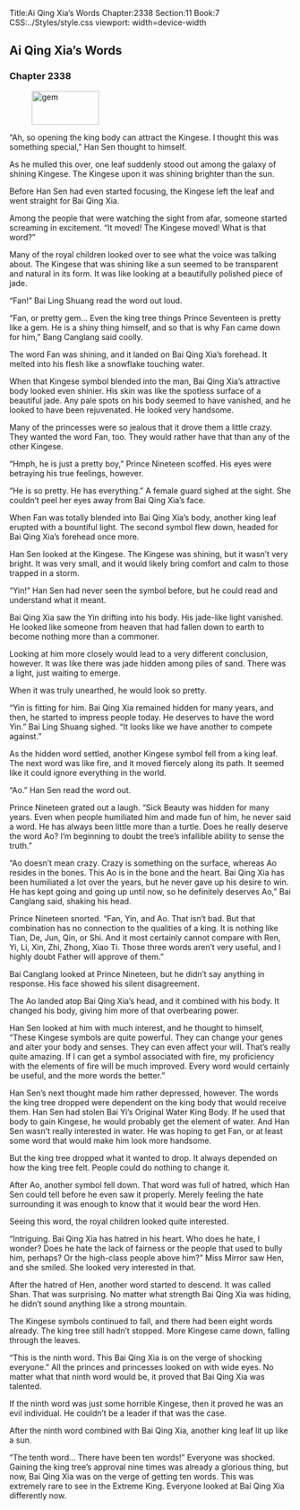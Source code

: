 Title:Ai Qing Xia’s Words 
Chapter:2338 
Section:11 
Book:7 
CSS:../Styles/style.css 
viewport: width=device-width
  
## Ai Qing Xia’s Words
### Chapter 2338
  
<figure>
	<img src="../Images/gem.gif" alt="gem" id="gem" width="120" height="60" />
</figure>
  

  
“Ah, so opening the king body can attract the Kingese. I thought this was something special,” Han Sen thought to himself.

As he mulled this over, one leaf suddenly stood out among the galaxy of shining Kingese. The Kingese upon it was shining brighter than the sun.

Before Han Sen had even started focusing, the Kingese left the leaf and went straight for Bai Qing Xia.

Among the people that were watching the sight from afar, someone started screaming in excitement. “It moved! The Kingese moved! What is that word?”

Many of the royal children looked over to see what the voice was talking about. The Kingese that was shining like a sun seemed to be transparent and natural in its form. It was like looking at a beautifully polished piece of jade.

“Fan!” Bai Ling Shuang read the word out loud.

“Fan, or pretty gem… Even the king tree things Prince Seventeen is pretty like a gem. He is a shiny thing himself, and so that is why Fan came down for him,” Bang Canglang said coolly.

The word Fan was shining, and it landed on Bai Qing Xia’s forehead. It melted into his flesh like a snowflake touching water.

When that Kingese symbol blended into the man, Bai Qing Xia’s attractive body looked even shinier. His skin was like the spotless surface of a beautiful jade. Any pale spots on his body seemed to have vanished, and he looked to have been rejuvenated. He looked very handsome.

Many of the princesses were so jealous that it drove them a little crazy. They wanted the word Fan, too. They would rather have that than any of the other Kingese.

“Hmph, he is just a pretty boy,” Prince Nineteen scoffed. His eyes were betraying his true feelings, however.

“He is so pretty. He has everything.” A female guard sighed at the sight. She couldn’t peel her eyes away from Bai Qing Xia’s face.

When Fan was totally blended into Bai Qing Xia’s body, another king leaf erupted with a bountiful light. The second symbol flew down, headed for Bai Qing Xia’s forehead once more.

Han Sen looked at the Kingese. The Kingese was shining, but it wasn’t very bright. It was very small, and it would likely bring comfort and calm to those trapped in a storm.

“Yin!” Han Sen had never seen the symbol before, but he could read and understand what it meant.

Bai Qing Xia saw the Yin drifting into his body. His jade-like light vanished. He looked like someone from heaven that had fallen down to earth to become nothing more than a commoner.

Looking at him more closely would lead to a very different conclusion, however. It was like there was jade hidden among piles of sand. There was a light, just waiting to emerge.

When it was truly unearthed, he would look so pretty.

“Yin is fitting for him. Bai Qing Xia remained hidden for many years, and then, he started to impress people today. He deserves to have the word Yin.” Bai Ling Shuang sighed. “It looks like we have another to compete against.”

As the hidden word settled, another Kingese symbol fell from a king leaf. The next word was like fire, and it moved fiercely along its path. It seemed like it could ignore everything in the world.

“Ao.” Han Sen read the word out.

Prince Nineteen grated out a laugh. “Sick Beauty was hidden for many years. Even when people humiliated him and made fun of him, he never said a word. He has always been little more than a turtle. Does he really deserve the word Ao? I’m beginning to doubt the tree’s infallible ability to sense the truth.”

“Ao doesn’t mean crazy. Crazy is something on the surface, whereas Ao resides in the bones. This Ao is in the bone and the heart. Bai Qing Xia has been humiliated a lot over the years, but he never gave up his desire to win. He has kept going and going up until now, so he definitely deserves Ao,” Bai Canglang said, shaking his head.

Prince Nineteen snorted. “Fan, Yin, and Ao. That isn’t bad. But that combination has no connection to the qualities of a king. It is nothing like Tian, De, Jun, Qin, or Shi. And it most certainly cannot compare with Ren, Yi, Li, Xin, Zhi, Zhong, Xiao Ti. Those three words aren’t very useful, and I highly doubt Father will approve of them.”

Bai Canglang looked at Prince Nineteen, but he didn’t say anything in response. His face showed his silent disagreement.

The Ao landed atop Bai Qing Xia’s head, and it combined with his body. It changed his body, giving him more of that overbearing power.

Han Sen looked at him with much interest, and he thought to himself, “These Kingese symbols are quite powerful. They can change your genes and alter your body and senses. They can even affect your will. That’s really quite amazing. If I can get a symbol associated with fire, my proficiency with the elements of fire will be much improved. Every word would certainly be useful, and the more words the better.”

Han Sen’s next thought made him rather depressed, however. The words the king tree dropped were dependent on the king body that would receive them. Han Sen had stolen Bai Yi’s Original Water King Body. If he used that body to gain Kingese, he would probably get the element of water. And Han Sen wasn’t really interested in water. He was hoping to get Fan, or at least some word that would make him look more handsome.

But the king tree dropped what it wanted to drop. It always depended on how the king tree felt. People could do nothing to change it.

After Ao, another symbol fell down. That word was full of hatred, which Han Sen could tell before he even saw it properly. Merely feeling the hate surrounding it was enough to know that it would bear the word Hen.

Seeing this word, the royal children looked quite interested.

“Intriguing. Bai Qing Xia has hatred in his heart. Who does he hate, I wonder? Does he hate the lack of fairness or the people that used to bully him, perhaps? Or the high-class people above him?” Miss Mirror saw Hen, and she smiled. She looked very interested in that.

After the hatred of Hen, another word started to descend. It was called Shan. That was surprising. No matter what strength Bai Qing Xia was hiding, he didn’t sound anything like a strong mountain.

The Kingese symbols continued to fall, and there had been eight words already. The king tree still hadn’t stopped. More Kingese came down, falling through the leaves.

“This is the ninth word. This Bai Qing Xia is on the verge of shocking everyone.” All the princes and princesses looked on with wide eyes. No matter what that ninth word would be, it proved that Bai Qing Xia was talented.

If the ninth word was just some horrible Kingese, then it proved he was an evil individual. He couldn’t be a leader if that was the case.

After the ninth word combined with Bai Qing Xia, another king leaf lit up like a sun.

“The tenth word… There have been ten words!” Everyone was shocked. Gaining the king tree’s approval nine times was already a glorious thing, but now, Bai Qing Xia was on the verge of getting ten words. This was extremely rare to see in the Extreme King. Everyone looked at Bai Qing Xia differently now.
